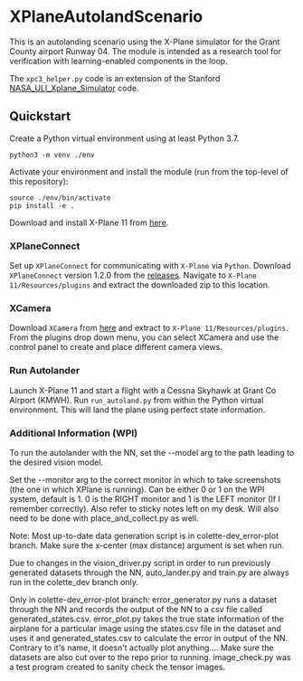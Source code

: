# XPlaneAutolandScenario
This is an autolanding scenario using the X-Plane simulator for the Grant County airport Runway 04.
The module is intended as a research tool for verification with learning-enabled components in the loop.

The `xpc3_helper.py` code is an extension of the Stanford [NASA_ULI_Xplane_Simulator](https://github.com/StanfordASL/NASA_ULI_Xplane_Simulator/tree/sim_v2/src) code.

## Quickstart
Create a Python virtual environment using at least Python 3.7.
```
python3 -m venv ./env
```
Activate your environment and install the module (run from the top-level of this repository):
```
source ./env/bin/activate
pip install -e .
```

Download and install X-Plane 11 from [here](https://www.x-plane.com/desktop/try-it/older/).

### XPlaneConnect
Set up `XPlaneConnect` for communicating with `X-Plane` via `Python`.
Download `XPlaneConnect` version 1.2.0 from the [releases](https://github.com/nasa/XPlaneConnect/releases).
Navigate to `X-Plane 11/Resources/plugins` and extract the downloaded zip to this location.

### XCamera
Download `XCamera` from [here](https://stickandrudderstudios.com/x-camera/download-x-camera/) and extract to `X-Plane 11/Resources/plugins`.
From the plugins drop down menu, you can select XCamera and use the control panel to create and place different camera views.

### Run Autolander

Launch X-Plane 11 and start a flight with a Cessna Skyhawk at Grant Co Airport (KMWH).
Run `run_autoland.py` from within the Python virtual environment. This will land the plane using perfect state information.

### Additional Information (WPI)

To run the autolander with the NN, set the --model arg to the path leading to the desired vision model.

Set the --monitor arg to the correct monitor in which to take screenshots (the one in which XPlane is running). Can be either 0 or 1 on the WPI system, default is 1. 0 is the RIGHT monitor and 1 is the LEFT monitor (If I remember correctly). Also refer to sticky notes left on my desk. Will also need to be done with place_and_collect.py as well.

Note: Most up-to-date data generation script is in colette-dev_error-plot branch. Make sure the x-center (max distance) argument is set when run. 

Due to changes in the vision_driver.py script in order to run previously generated datasets through the NN, auto_lander.py and train.py are always run in the colette_dev branch only.

Only in colette-dev_error-plot branch: 
error_generator.py runs a dataset through the NN and records the output of the NN to a csv file called generated_states.csv. 
error_plot.py takes the true state information of the airplane for a particular image using the states.csv file in the dataset and uses it and generated_states.csv to calculate the error in output of the NN. Contrary to it's name, it doesn't actually plot anything.... Make sure the datasets are also cut over to the repo prior to running. 
image_check.py was a test program created to sanity check the tensor images. 




